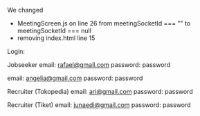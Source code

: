 We changed 
- MeetingScreen.js on line 26 from meetingSocketId === "" to meetingSocketId === null
- removing index.html line 15 


Login:

Jobseeker
email: rafael@gmail.com
password: password

email: angelia@gmail.com
password: password

Recruiter (Tokopedia)
email: ari@gmail.com
password: password

Recruiter (Tiket)
email: junaedi@gmail.com
password: password
